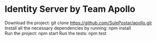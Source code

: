# Identity Server by Team Apollo
Download the project: git clone https://github.com/SulePostar/apollo.git <br/> 
Install all the necessary dependencies by running: npm install <br/>
Run the project: npm start
Run the tests: npm test
